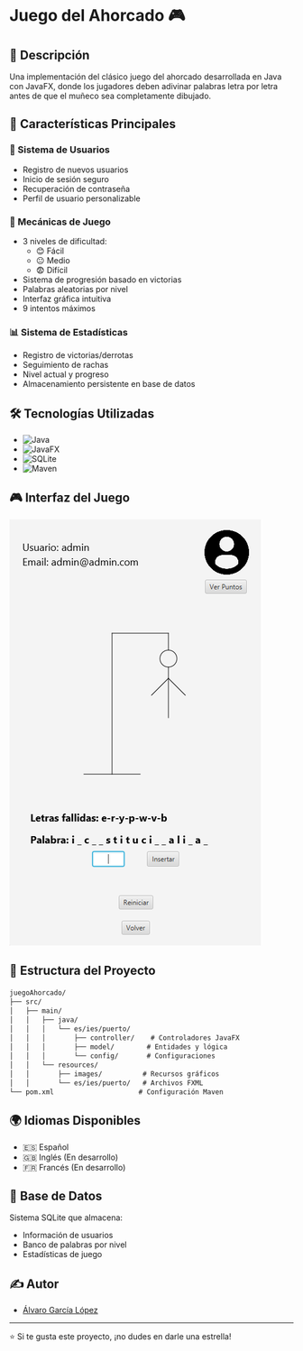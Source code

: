 # Juego del Ahorcado 🎮

## 📝 Descripción
Una implementación del clásico juego del ahorcado desarrollada en Java con JavaFX, donde los jugadores deben adivinar palabras letra por letra antes de que el muñeco sea completamente dibujado.

## 🎯 Características Principales

### 👤 Sistema de Usuarios
* Registro de nuevos usuarios
* Inicio de sesión seguro
* Recuperación de contraseña
* Perfil de usuario personalizable

### 🎲 Mecánicas de Juego
* 3 niveles de dificultad:
  * 😊 Fácil
  * 😐 Medio
  * 😨 Difícil
* Sistema de progresión basado en victorias
* Palabras aleatorias por nivel
* Interfaz gráfica intuitiva
* 9 intentos máximos

### 📊 Sistema de Estadísticas
* Registro de victorias/derrotas
* Seguimiento de rachas
* Nivel actual y progreso
* Almacenamiento persistente en base de datos

## 🛠️ Tecnologías Utilizadas
* ![Java](https://img.shields.io/badge/Java-17-orange)
* ![JavaFX](https://img.shields.io/badge/JavaFX-21-blue)
* ![SQLite](https://img.shields.io/badge/SQLite-3-green)
* ![Maven](https://img.shields.io/badge/Maven-3.8-red)

## 🎮 Interfaz del Juego
![Pantalla del juego](juegoAhorcado/src/main/resources/images/pantalla-inicio.png)

## 📁 Estructura del Proyecto
```
juegoAhorcado/
├── src/
│   ├── main/
│   │   ├── java/
│   │   │   └── es/ies/puerto/
│   │   │       ├── controller/    # Controladores JavaFX
│   │   │       ├── model/        # Entidades y lógica
│   │   │       └── config/       # Configuraciones
│   │   └── resources/
│   │       ├── images/          # Recursos gráficos
│   │       └── es/ies/puerto/   # Archivos FXML
└── pom.xml                     # Configuración Maven
```

## 🌍 Idiomas Disponibles
* 🇪🇸 Español
* 🇬🇧 Inglés (En desarrollo)
* 🇫🇷 Francés (En desarrollo)

## 💾 Base de Datos
Sistema SQLite que almacena:
* Información de usuarios
* Banco de palabras por nivel
* Estadísticas de juego

## ✍️ Autor
* [Álvaro García López](https://github.com/alvarogrlp)

---
⭐ Si te gusta este proyecto, ¡no dudes en darle una estrella!
